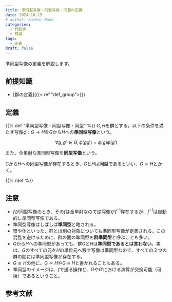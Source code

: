 ```yaml
---
title: 準同型写像・同型写像・同型の定義
date: 2024-10-15
# author: Author Name
categories:
  - 代数学
  - 群論
tags:
  - 定義
draft: false
---
```


準同型写像の定義を解説します。

<!--more-->

## 前提知識

- [群の定義]({{< ref "def_group">}})

## 定義

{{% def "準同型写像・同型写像・同型" %}}
$G, H$を群とする。以下の条件を満たす写像$\phi: G \to H$を$G$から$H$への**準同型写像**という。

$$\forall g, g' \in G, \phi(g g') = \phi(g) \phi(g')$$

また、全単射な準同型写像を**同型写像**という。

$G$から$H$への同型写像が存在するとき、$G$と$H$は**同型**であるといい、$G \cong H$とかく。

{{% /def %}}

## 注意

- $f$が同型写像のとき、その$f$は全単射なので逆写像が$f^{-1}$存在するが、$f^{-1}$は自動的に準同型写像である。
- 準同型写像はしばしば**準同型**と略される。
- 環や体といった、群とは別の対象についても準同型写像が定義される。この混乱を避けるために、群の間の準同型を**群準同型**と呼ぶことも多い。
- $G$から$H$への準同型があっても、群$G$と$H$は**準同型であるとは言わない**。実は、$G$のすべての元を$H$の単位元へ移す写像は準同型なので、すべての２つの群の間には準同型写像が存在する。
- $G \cong H$の他に、$G \simeq H$や$G \approx H$と書かれることもある。
- 準同型のイメージは、$f$で送る操作と、$G$や$G'$における演算が交換可能（可換）であるということ。

## 参考文献
